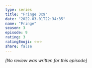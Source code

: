 ```yaml
---
type: series
title: "Fringe 3x9"
date: "2022-03-01T22:34:35"
name: "Fringe"
season: 3
episode: 9
rating: 3
ratingEmoji: ⭐️⭐️⭐️
share: false
---
```


_[No review was written for this episode]_
